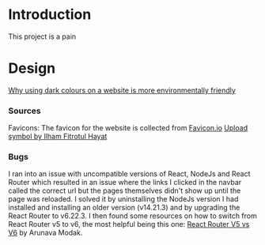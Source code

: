 # Introduction
This project is a pain
# Design

[Why using dark colours on a website is more environmentally friendly](https://endtimes.dev/actually-dark-mode-can-save-the-world/)

### Sources

Favicons:
The favicon for the website is collected from [Favicon.io](https://favicon.io/)
[Upload symbol by Ilham Fitrotul Hayat](https://www.flaticon.com/free-icon/upload_3097412?term=upload&page=1&position=1&origin=search&related_id=3097412)

### Bugs
I ran into an issue with uncompatible versions of React, NodeJs and React Router which resulted in an issue where the links I clicked in the navbar called the correct url but the pages themselves didn't show up until the page was reloaded. I solved it by uninstalling the NodeJs version I had installed and installing an older version (v14.21.3) and by upgrading the React Router to v6.22.3. I then found some resources on how to switch from React Router v5 to v6, the most helpful being this one: [React Router V5 vs V6](https://dev.to/arunavamodak/react-router-v5-vs-v6-dp0) by Arunava Modak. 